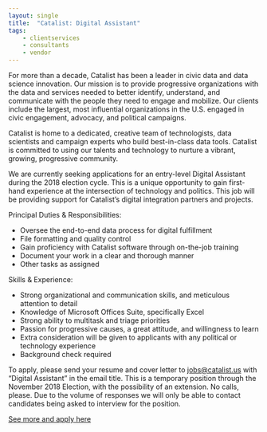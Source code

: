 ```yaml
---
layout: single
title:  "Catalist: Digital Assistant"
tags: 
    - clientservices
    - consultants
    - vendor
---
```


For more than a decade, Catalist has been a leader in civic data and data science innovation. Our mission is to provide progressive organizations with the data and services needed to better identify, understand, and communicate with the people they need to engage and mobilize. Our clients include the largest, most influential organizations in the U.S. engaged in civic engagement, advocacy, and political campaigns.

Catalist is home to a dedicated, creative team of technologists, data scientists and campaign experts who build best-in-class data tools. Catalist is committed to using our talents and technology to nurture a vibrant, growing, progressive community.   
 
We are currently seeking applications for an entry-level Digital Assistant during the 2018 election cycle. This is a unique opportunity to gain first-hand experience at the intersection of technology and politics. This job will be providing support for Catalist’s digital integration partners and projects.

Principal Duties & Responsibilities:
* Oversee the end-to-end data process for digital fulfillment
* File formatting and quality control
* Gain proficiency with Catalist software through on-the-job training
* Document your work in a clear and thorough manner
* Other tasks as assigned

Skills & Experience:
* Strong organizational and communication skills, and meticulous attention to detail
* Knowledge of Microsoft Offices Suite, specifically Excel
* Strong ability to multitask and triage priorities
* Passion for progressive causes, a great attitude, and willingness to learn
* Extra consideration will be given to applicants with any political or technology experience
* Background check required
 
To apply, please send your resume and cover letter to jobs@catalist.us with “Digital Assistant” in the email title.
This is a temporary position through the November 2018 Election, with the possibility of an extension. No calls, please. Due to the volume of responses we will only be able to contact candidates being asked to interview for the position.

[See more and apply here](https://catalist.us/about/careers/digital-assistant/)
